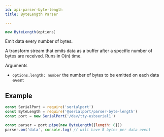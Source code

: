 ```yaml
---
id: api-parser-byte-length
title: ByteLength Parser

---
```

```typescript
new ByteLength(options)
```
Emit data every number of bytes.

A transform stream that emits data as a buffer after a specific number of bytes are received. Runs in O(n) time.

Arguments
- `options.length: number` the number of bytes to be emitted on each data event

## Example
```js
const SerialPort = require('serialport')
const ByteLength = require('@serialport/parser-byte-length')
const port = new SerialPort('/dev/tty-usbserial1')

const parser = port.pipe(new ByteLength({length: 8}))
parser.on('data', console.log) // will have 8 bytes per data event
```
